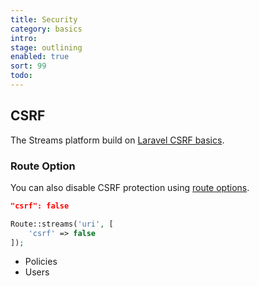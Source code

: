 ```yaml
---
title: Security
category: basics
intro: 
stage: outlining
enabled: true
sort: 99
todo: 
---
```


## CSRF

The Streams platform build on [Laravel CSRF basics](https://laravel.com/docs/csrf).

### Route Option

You can also disable CSRF protection using [route options](routing#route-options).

```json
"csrf": false
```

```php
Route::streams('uri', [
    'csrf' => false
]);
```

- Policies
- Users
